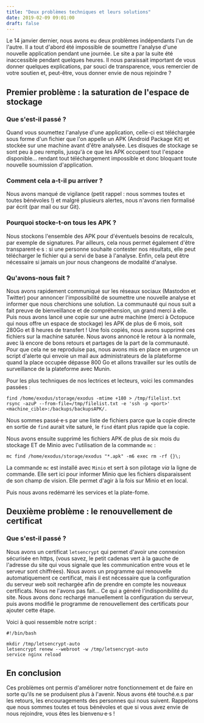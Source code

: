```yaml
---
title: "Deux problèmes techniques et leurs solutions"
date: 2019-02-09 09:01:00
draft: false
---
```


Le 14 janvier dernier, nous avons eu deux problèmes indépendants l'un de l'autre. Il a tout d'abord été impossible de soumettre l'analyse d'une nouvelle application pendant une journée. Le site a par la suite été inaccessible pendant quelques heures. Il nous paraissait important de vous donner quelques explications, par souci de transparence, vous remercier de votre soutien et, peut-être, vous donner envie de nous rejoindre ?

## Premier problème : la saturation de l'espace de stockage

### Que s'est-il passé ?

Quand vous soumettez l'analyse d'une application, celle-ci est téléchargée sous forme d'un fichier que l'on appelle un APK (Android Package Kit) et stockée sur une machine avant d'être analysée. Les disques de stockage se sont peu à peu remplis, jusqu'à ce que les APK occupent tout l'espace disponible… rendant tout téléchargement impossible et donc bloquant toute nouvelle soumission d'application.

### Comment cela a-t-il pu arriver ?

Nous avons manqué de vigilance (petit rappel : nous sommes toutes et toutes bénévoles !) et malgré plusieurs alertes, nous n'avons rien formalisé par écrit (par mail ou sur Git).

### Pourquoi stocke-t-on tous les APK ?

Nous stockons l'ensemble des APK pour d'éventuels besoins de recalculs, par exemple de signatures.
Par ailleurs, cela nous permet également d'être transparent·e·s : si une personne souhaite contester nos résultats, elle peut télécharger le fichier qui a servi de base à l'analyse.
Enfin, cela peut être nécessaire si jamais un jour nous changeons de modalité d'analyse.


### Qu'avons-nous fait ?

Nous avons rapidement communiqué sur les réseaux sociaux (Mastodon et Twitter) pour annoncer l'impossibilité de soumettre une nouvelle analyse et informer que nous cherchions une solution. La communauté qui nous suit a fait preuve de bienveillance et de compréhension, un grand merci à elle.
Puis nous avons lancé une copie sur une autre machine (merci à Octopuce qui nous offre un espace de stockage) les APK de plus de 6 mois, soit 280Go et 8 heures de transfert ! Une fois copiés, nous avons supprimé ces fichiers sur la machine saturée.
Nous avons annoncé le retour à la normale, avec là encore de bons retours et partages de la part de la communauté.
Pour que cela ne se reproduise pas, nous avons mis en place en urgence un script d'alerte qui envoie un mail aux administrateurs de la plateforme quand la place occupée dépasse 800 Go et allons travailler sur les outils de surveillance de la plateforme avec Munin.

Pour les plus techniques de nos lectrices et lecteurs, voici les commandes passées :

```
find /home/exodus/storage/exodus -mtime +180 > /tmp/filelist.txt
rsync -azuP --from-file=/tmp/filelist.txt -e 'ssh -p <port>' <machine_cible>:/backups/backupsAPK/.
```
Nous sommes passé·e·s par une liste de fichiers parce que la copie directe en sortie de `find` aurait vite saturé, le `find` étant plus rapide que la copie.

Nous avons ensuite supprimé les fichiers APK de plus de six mois du stockage ET de Minio avec l'utilisation de la commande `mc` :

```
mc find /home/exodus/storage/exodus "*.apk" -m6 exec rm -rf {}\;
```

La commande `mc` est installé avec `Minio` et sert à son pilotage _via_ la ligne de commande. Elle sert ici pour informer Minio que les fichiers disparaissent de son champ de vision.
Elle permet d'agir à la fois sur Minio et en local.

Puis nous avons redémarré les services et la plate-fome.

## Deuxième problème : le renouvellement de certificat

### Que s'est-il passé ?

Nous avons un certificat `letsencrypt` qui permet d'avoir une connexion sécurisée en https, (vous savez, le petit cadenas vert à la gauche de l'adresse du site qui vous signale que les communication entre vous et le serveur sont chiffrées).
Nous avons un programme qui renouvelle automatiquement ce certificat, mais il est nécessaire que la configuration du serveur web soit rechargée afin de prendre en compte les nouveaux certificats. Nous ne l'avons pas fait… Ce qui a généré l'indisponibilité du site. Nous avons donc rechargé manuellement la configuration du serveur, puis avons modifié le programme de renouvellement des certificats pour ajouter cette étape.

Voici à quoi ressemble notre script :

```
#!/bin/bash

mkdir /tmp/letsencrypt-auto
letsencrypt renew --webroot -w /tmp/letsencrypt-auto
service nginx reload
```

## En conclusion

Ces problèmes ont permis d'améliorer notre fonctionnement et de faire en sorte qu'ils ne se produisent plus à l'avenir. Nous avons été touché.e.s par les retours, les encouragements des personnes qui nous suivent. Rappelons que nous sommes toutes et tous bénévoles et que si vous avez envie de nous rejoindre, vous êtes les bienvenu·e·s !
